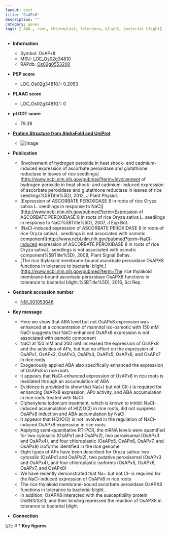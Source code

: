 ```yaml
---
layout: post
title: "OsAPx8"
description: ""
category: genes
tags: [ ABA , root, chloroplast, tolerance, blight, bacterial blight]
---
```


* **Information**  
    + Symbol: OsAPx8  
    + MSU: [LOC_Os02g34810](http://rice.plantbiology.msu.edu/cgi-bin/ORF_infopage.cgi?orf=LOC_Os02g34810)  
    + RAPdb: [Os02g0553200](http://rapdb.dna.affrc.go.jp/viewer/gbrowse_details/irgsp1?name=Os02g0553200)  

* **PSP score**  
    + LOC_Os02g34810.1: 0.2053 

* **PLAAC score**  
    + LOC_Os02g34810.1: 0 

* **pLDDT score**
    + 79.39

* **[Protein Structure from AlphaFold and UniProt](https://www.uniprot.org/uniprotkb/Q69SV0/entry#structure)**
    + ![image](https://ricepsp.github.io/images/Q6/AF-Q69SV0-F1.png)

* **Publication**  
    + [Involvement of hydrogen peroxide in heat shock- and cadmium-induced expression of ascorbate peroxidase and glutathione reductase in leaves of rice seedlings](http://www.ncbi.nlm.nih.gov/pubmed?term=Involvement of hydrogen peroxide in heat shock- and cadmium-induced expression of ascorbate peroxidase and glutathione reductase in leaves of rice seedlings%5BTitle%5D), 2012, J Plant Physiol.
    + [Expression of ASCORBATE PEROXIDASE 8 in roots of rice Oryza sativa L. seedlings in response to NaCl](http://www.ncbi.nlm.nih.gov/pubmed?term=Expression of ASCORBATE PEROXIDASE 8 in roots of rice Oryza sativa L. seedlings in response to NaCl%5BTitle%5D), 2007, J Exp Bot.
    + [NaCl-induced expression of ASCORBATE PEROXIDASE 8 in roots of rice Oryza sativaL. seedlings is not associated with osmotic component](http://www.ncbi.nlm.nih.gov/pubmed?term=NaCl-induced expression of ASCORBATE PEROXIDASE 8 in roots of rice Oryza sativaL. seedlings is not associated with osmotic component%5BTitle%5D), 2008, Plant Signal Behav.
    + [The rice thylakoid membrane-bound ascorbate peroxidase OsAPX8 functions in tolerance to bacterial blight.](http://www.ncbi.nlm.nih.gov/pubmed?term=The rice thylakoid membrane-bound ascorbate peroxidase OsAPX8 functions in tolerance to bacterial blight.%5BTitle%5D), 2016, Sci Rep.

* **Genbank accession number**  
    + [NM_001053646](http://www.ncbi.nlm.nih.gov/nuccore/NM_001053646)

* **Key message**  
    + Here we show that ABA level but not OsAPx8 expression was enhanced at a concentration of mannitol iso-osmotic with 150 mM NaCl suggests that NaCl-enhanced OsAPx8 expression is not associated with osmotic component
    + NaCl at 150 mM and 200 mM increased the expression of OsAPx8 and the activities of APx, but had no effect on the expression of OsAPx1, OsAPx2, OsAPx3, OsAPx4, OsAPx5, OsAPx6, and OsAPx7 in rice roots
    + Exogenously applied ABA also specifically enhanced the expression of OsAPx8 in rice roots
    + It appears that NaCl-enhanced expression of OsAPx8 in rice roots is mediated through an accumulation of ABA
    + Evidence is provided to show that Na(+) but not Cl(-) is required for enhancing OsAPx8 expression, APx activity, and ABA accumulation in rice roots treated with NaCl
    + Diphenylene iodonium treatment, which is known to inhibit NaCl-induced accumulation of H(2)O(2) in rice roots, did not suppress OsAPx8 induction and ABA accumulation by NaCl
    + It appears that H(2)O(2) is not involved in the regulation of NaCl-induced OsAPx8 expression in rice roots
    + Applying semi-quantitative RT-PCR, the mRNA levels were quantified for two cytosolic (OsAPx1 and OsAPx2), two peroxisomal (OsAPx3 and OsAPx4), and four chloroplastic (OsAPx5, OsAPx6, OsAPx7, and OsAPx8) isoforms identified in the rice genome
    + Eight types of APx have been described for Oryza sativa: two cytosolic (OsAPx1 and OsAPx2), two putative peroxisomal (OsAPx3 and OsAPx4), and four chloroplastic isoforms (OsAPx5, OsAPx6, OsAPx7, and OsAPx8)
    + We have recently demonstrated that Na+ but not Cl- is required for the NaCl-induced expression of OsAPx8 in rice roots
    + The rice thylakoid membrane-bound ascorbate peroxidase OsAPX8 functions in tolerance to bacterial blight.
    + In addition, OsAPX8 interacted with the susceptibility protein Os8N3/Xa13, and their binding repressed the reaction of OsAPX8 in tolerance to bacterial blight

* **Connection**  

[//]: # * **Key figures**  


